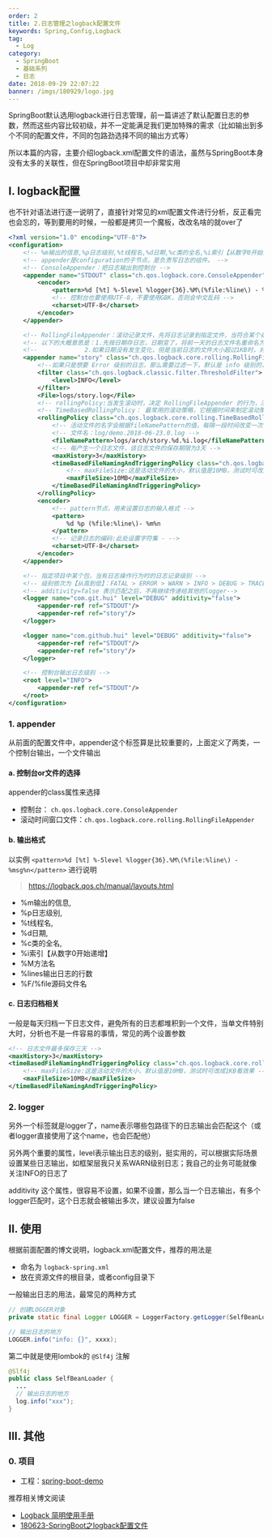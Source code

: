 ```yaml
---
order: 2
title: 2.日志管理之logback配置文件
keywords: Spring,Config,Logback
tag: 
  - Log
category: 
  - SpringBoot
  - 基础系列
  - 日志
date: 2018-09-29 22:07:22
banner: /imgs/180929/logo.jpg
---
```


SpringBoot默认选用logback进行日志管理，前一篇讲述了默认配置日志的参数，然而这些内容比较初级，并不一定能满足我们更加特殊的需求（比如输出到多个不同的配置文件，不同的包路劲选择不同的输出方式等）

所以本篇的内容，主要介绍logback.xml配置文件的语法，虽然与SpringBoot本身没有太多的关联性，但在SpringBoot项目中却非常实用

<!-- more -->

## I. logback配置

也不针对语法进行逐一说明了，直接针对常见的xml配置文件进行分析，反正看完也会忘的，等到要用的时候，一般都是拷贝一个魔板，改改名啥的就over了

```xml
<?xml version="1.0" encoding="UTF-8"?>
<configuration>
    <!-- %m输出的信息,%p日志级别,%t线程名,%d日期,%c类的全名,%i索引【从数字0开始递增】,,, -->
    <!-- appender是configuration的子节点，是负责写日志的组件。 -->
    <!-- ConsoleAppender：把日志输出到控制台 -->
    <appender name="STDOUT" class="ch.qos.logback.core.ConsoleAppender">
        <encoder>
            <pattern>%d [%t] %-5level %logger{36}.%M\(%file:%line\) - %msg%n</pattern>
            <!-- 控制台也要使用UTF-8，不要使用GBK，否则会中文乱码 -->
            <charset>UTF-8</charset>
        </encoder>
    </appender>

    <!-- RollingFileAppender：滚动记录文件，先将日志记录到指定文件，当符合某个条件时，将日志记录到其他文件 -->
    <!-- 以下的大概意思是：1.先按日期存日志，日期变了，将前一天的日志文件名重命名为XXX%日期%索引，新的日志仍然是demo.log -->
    <!--             2.如果日期没有发生变化，但是当前日志的文件大小超过1KB时，对当前日志进行分割 重命名-->
    <appender name="story" class="ch.qos.logback.core.rolling.RollingFileAppender">
        <!--如果只是想要 Error 级别的日志，那么需要过滤一下，默认是 info 级别的，ThresholdFilter-->
        <filter class="ch.qos.logback.classic.filter.ThresholdFilter">
            <level>INFO</level>
        </filter>
        <File>logs/story.log</File>
        <!-- rollingPolicy:当发生滚动时，决定 RollingFileAppender 的行为，涉及文件移动和重命名。 -->
        <!-- TimeBasedRollingPolicy： 最常用的滚动策略，它根据时间来制定滚动策略，既负责滚动也负责出发滚动 -->
        <rollingPolicy class="ch.qos.logback.core.rolling.TimeBasedRollingPolicy">
            <!-- 活动文件的名字会根据fileNamePattern的值，每隔一段时间改变一次 -->
            <!-- 文件名：log/demo.2018-06-23.0.log -->
            <fileNamePattern>logs/arch/story.%d.%i.log</fileNamePattern>
            <!-- 每产生一个日志文件，该日志文件的保存期限为3天 -->
            <maxHistory>3</maxHistory>
            <timeBasedFileNamingAndTriggeringPolicy class="ch.qos.logback.core.rolling.SizeAndTimeBasedFNATP">
                <!-- maxFileSize:这是活动文件的大小，默认值是10MB，测试时可改成1KB看效果 -->
                <maxFileSize>10MB</maxFileSize>
            </timeBasedFileNamingAndTriggeringPolicy>
        </rollingPolicy>
        <encoder>
            <!-- pattern节点，用来设置日志的输入格式 -->
            <pattern>
                %d %p (%file:%line\)- %m%n
            </pattern>
            <!-- 记录日志的编码:此处设置字符集 - -->
            <charset>UTF-8</charset>
        </encoder>
    </appender>

    <!-- 指定项目中某个包，当有日志操作行为时的日志记录级别 -->
    <!-- 级别依次为【从高到低】：FATAL > ERROR > WARN > INFO > DEBUG > TRACE  -->
    <!-- additivity=false 表示匹配之后，不再继续传递给其他的logger-->
    <logger name="com.git.hui" level="DEBUG" additivity="false">
        <appender-ref ref="STDOUT"/>
        <appender-ref ref="story"/>
    </logger>

    <logger name="com.github.hui" level="DEBUG" additivity="false">
        <appender-ref ref="STDOUT"/>
        <appender-ref ref="story"/>
    </logger>

    <!-- 控制台输出日志级别 -->
    <root level="INFO">
        <appender-ref ref="STDOUT"/>
    </root>
</configuration>
```

### 1. appender

从前面的配置文件中，appender这个标签算是比较重要的，上面定义了两类，一个控制台输出，一个文件输出

#### a. 控制台or文件的选择

appender的class属性来选择

- 控制台： `ch.qos.logback.core.ConsoleAppender`
- 滚动时间窗口文件：`ch.qos.logback.core.rolling.RollingFileAppender`

#### b. 输出格式

以实例 `<pattern>%d [%t] %-5level %logger{36}.%M\(%file:%line\) - %msg%n</pattern>` 进行说明

> https://logback.qos.ch/manual/layouts.html

- %m输出的信息,
- %p日志级别,
- %t线程名,
- %d日期,
- %c类的全名,
- %i索引【从数字0开始递增】
- %M方法名
- %lines输出日志的行数
- %F/%file源码文件名


#### c. 日志归档相关

一般是每天归档一下日志文件，避免所有的日志都堆积到一个文件，当单文件特别大时，分析也不是一件容易的事情，常见的两个设置参数

```xml
<!-- 日志文件最多保存三天 -->
<maxHistory>3</maxHistory>
<timeBasedFileNamingAndTriggeringPolicy class="ch.qos.logback.core.rolling.SizeAndTimeBasedFNATP">
    <!-- maxFileSize:这是活动文件的大小，默认值是10MB，测试时可改成1KB看效果 -->
    <maxFileSize>10MB</maxFileSize>
</timeBasedFileNamingAndTriggeringPolicy>
```

### 2. logger

另外一个标签就是logger了，name表示哪些包路径下的日志输出会匹配这个（或者logger直接使用了这个name，也会匹配他）

另外两个重要的属性，level表示输出日志的级别，挺实用的，可以根据实际场景设置某些日志输出，如框架层我只关系WARN级别日志；我自己的业务可能就像关注INFO的日志了


additivity 这个属性，很容易不设置，如果不设置，那么当一个日志输出，有多个logger匹配时，这个日志就会被输出多次，建议设置为false

## II. 使用

根据前面配置的博文说明，logback.xml配置文件，推荐的用法是

- 命名为 `logback-spring.xml`
- 放在资源文件的根目录，或者config目录下

一般输出日志的用法，最常见的两种方式

```java
// 创建LOGGER对象
private static final Logger LOGGER = LoggerFactory.getLogger(SelfBeanLoader.class);

// 输出日志的地方
LOGGER.info("info: {}", xxxx);
```

第二中就是使用lombok的 `@Slf4j` 注解

```java
@Slf4j
public class SelfBeanLoader {
  ...
  // 输出日志的地方
  log.info("xxx");
}
```


## III. 其他

### 0. 项目

- 工程：[spring-boot-demo](https://github.com/liuyueyi/spring-boot-demo)

推荐相关博文阅读

- [Logback 简明使用手册](https://my.oschina.net/u/566591/blog/651866)
- [180623-SpringBoot之logback配置文件](https://blog.hhui.top/hexblog/2018/06/23/180623-SpringBoot%E4%B9%8Blogback%E9%85%8D%E7%BD%AE%E6%96%87%E4%BB%B6/)

